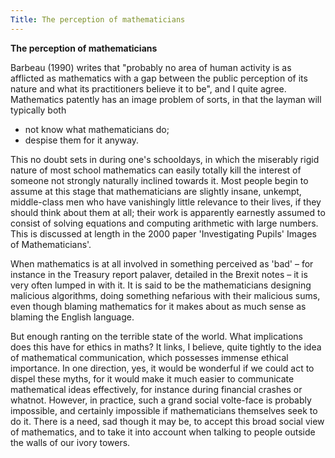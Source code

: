 ```yaml
---
Title: The perception of mathematicians
---
```


**The perception of mathematicians**

Barbeau (1990) writes that "probably no area of human activity is as afflicted as mathematics with a gap between the public perception of its nature and what its practitioners believe it to be", and I quite agree. Mathematics patently has an image problem of sorts, in that the layman will typically both 

- not know what mathematicians do;
- despise them for it anyway.

This no doubt sets in during one's schooldays, in which the miserably rigid nature of most school mathematics can easily totally kill the interest of someone not strongly naturally inclined towards it. Most people begin to assume at this stage that mathematicians are slightly insane, unkempt, middle-class men who have vanishingly little relevance to their lives, if they should think about them at all; their work is apparently earnestly assumed to consist of solving equations and computing arithmetic with large numbers. This is discussed at length in the 2000 paper 'Investigating Pupils' Images of Mathematicians'. 

When mathematics is at all involved in something perceived as 'bad' – for instance in the Treasury report palaver, detailed in the Brexit notes – it is very often lumped in with it. It is said to be the mathematicians designing malicious algorithms, doing something nefarious with their malicious sums, even though blaming mathematics for it makes about as much sense as blaming the English language.

But enough ranting on the terrible state of the world. What implications does this have for ethics in maths? It links, I believe, quite tightly to the idea of mathematical communication, which possesses immense ethical importance. In one direction, yes, it would be wonderful if we could act to dispel these myths, for it would make it much easier to communicate mathematical ideas effectively, for instance during financial crashes or whatnot. However, in practice, such a grand social volte-face is probably impossible, and certainly impossible if mathematicians themselves seek to do it. There is a need, sad though it may be, to accept this broad social view of mathematics, and to take it into account when talking to people outside the walls of our ivory towers.
